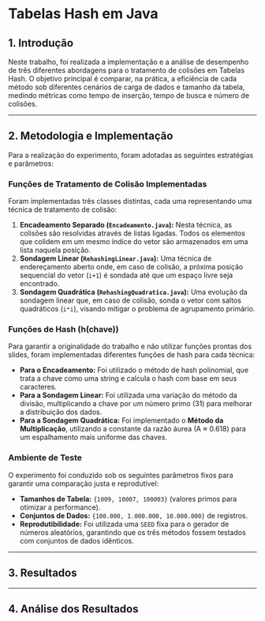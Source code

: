 # Tabelas Hash em Java

## 1. Introdução

Neste trabalho, foi realizada a implementação e a análise de desempenho de três diferentes abordagens para o tratamento de colisões em Tabelas Hash. O objetivo principal é comparar, na prática, a eficiência de cada método sob diferentes cenários de carga de dados e tamanho da tabela, medindo métricas como tempo de inserção, tempo de busca e número de colisões.

---

## 2. Metodologia e Implementação

Para a realização do experimento, foram adotadas as seguintes estratégias e parâmetros:

### Funções de Tratamento de Colisão Implementadas

Foram implementadas três classes distintas, cada uma representando uma técnica de tratamento de colisão:

1.  **Encadeamento Separado (`Encadeamento.java`):** Nesta técnica, as colisões são resolvidas através de listas ligadas. Todos os elementos que colidem em um mesmo índice do vetor são armazenados em uma lista naquela posição.
2.  **Sondagem Linear (`RehashingLinear.java`):** Uma técnica de endereçamento aberto onde, em caso de colisão, a próxima posição sequencial do vetor (`i+1`) é sondada até que um espaço livre seja encontrado.
3.  **Sondagem Quadrática (`RehashingQuadratica.java`):** Uma evolução da sondagem linear que, em caso de colisão, sonda o vetor com saltos quadráticos (`i*i`), visando mitigar o problema de agrupamento primário.

### Funções de Hash (h(chave))

Para garantir a originalidade do trabalho e não utilizar funções prontas dos slides, foram implementadas diferentes funções de hash para cada técnica:

* **Para o Encadeamento:** Foi utilizado o método de hash polinomial, que trata a chave como uma string e calcula o hash com base em seus caracteres.
* **Para a Sondagem Linear:** Foi utilizada uma variação do método da divisão, multiplicando a chave por um número primo (31) para melhorar a distribuição dos dados.
* **Para a Sondagem Quadrática:** Foi implementado o **Método da Multiplicação**, utilizando a constante da razão áurea (A ≈ 0.618) para um espalhamento mais uniforme das chaves.

### Ambiente de Teste

O experimento foi conduzido sob os seguintes parâmetros fixos para garantir uma comparação justa e reprodutível:

* **Tamanhos de Tabela:** `{1009, 10007, 100003}` (valores primos para otimizar a performance).
* **Conjuntos de Dados:** `{100.000, 1.000.000, 10.000.000}` de registros.
* **Reprodutibilidade:** Foi utilizada uma `SEED` fixa para o gerador de números aleatórios, garantindo que os três métodos fossem testados com conjuntos de dados idênticos.

---
## 3. Resultados



---
## 4. Análise dos Resultados
